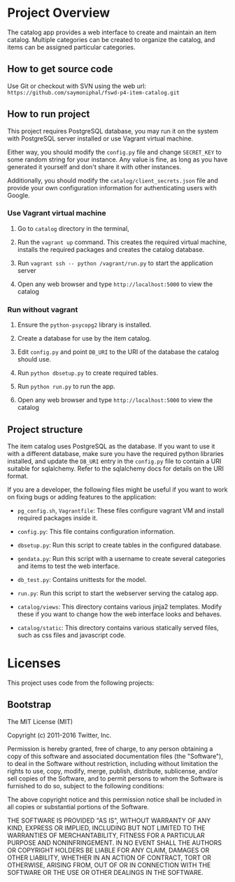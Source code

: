 # Project Overview

The catalog app provides a web interface to create and maintain an
item catalog.  Multiple categories can be created to organize the
catalog, and items can be assigned particular categories.

## How to get source code

Use Git or checkout with SVN using the web url:
`https://github.com/saymoniphal/fswd-p4-item-catalog.git`

## How to run project

This project requires PostgreSQL database, you may run it on the
system with PostgreSQL server installed or use Vagrant virtual
machine.

Either way, you should modify the `config.py` file and change
`SECRET_KEY` to some random string for your instance.  Any value is
fine, as long as you have generated it yourself and don't share it
with other instances.

Additionally, you should modify the `catalog/client_secrets.json` file
and provide your own configuration information for authenticating
users with Google.

### Use Vagrant virtual machine

1. Go to `catalog` directory in the terminal,

2. Run the `vagrant up` command.  This creates the required virtual
   machine, installs the required packages and creates the catalog
   database.

3. Run `vagrant ssh -- python /vagrant/run.py` to start the
   application server

4. Open any web browser and type `http://localhost:5000` to view the
   catalog

### Run without vagrant

1. Ensure the `python-psycopg2` library is installed.

2. Create a database for use by the item catalog.

3. Edit `config.py` and point `DB_URI` to the URI of the database the
   catalog should use.

4. Run `python dbsetup.py` to create required tables.

5. Run `python run.py` to run the app.

6. Open any web browser and type `http://localhost:5000` to view the
   catalog

## Project structure

The item catalog uses PostgreSQL as the database.  If you want to use
it with a different database, make sure you have the required python
libraries installed, and update the `DB_URI` entry in the `config.py`
file to contain a URI suitable for sqlalchemy.  Refer to the
sqlalchemy docs for details on the URI format.

If you are a developer, the following files might be useful if you
want to work on fixing bugs or adding features to the application:

- `pg_config.sh`, `Vagrantfile`: These files configure vagrant VM and
  install required packages inside it.

- `config.py`: This file contains configuration information.

- `dbsetup.py`: Run this script to create tables in the configured
  database.

- `gendata.py`: Run this script with a username to create several
  categories and items to test the web interface.

- `db_test.py`: Contains unittests for the model.

- `run.py`: Run this script to start the webserver serving the catalog
  app.

- `catalog/views`: This directory contains various jinja2 templates.
  Modify these if you want to change how the web interface looks and
  behaves.

- `catalog/static`: This directory contains various statically served
  files, such as css files and javascript code.

# Licenses

This project uses code from the following projects:

## Bootstrap

The MIT License (MIT)

Copyright (c) 2011-2016 Twitter, Inc.

Permission is hereby granted, free of charge, to any person obtaining
a copy of this software and associated documentation files (the
"Software"), to deal in the Software without restriction, including
without limitation the rights to use, copy, modify, merge, publish,
distribute, sublicense, and/or sell copies of the Software, and to
permit persons to whom the Software is furnished to do so, subject to
the following conditions:

The above copyright notice and this permission notice shall be
included in all copies or substantial portions of the Software.

THE SOFTWARE IS PROVIDED "AS IS", WITHOUT WARRANTY OF ANY KIND,
EXPRESS OR IMPLIED, INCLUDING BUT NOT LIMITED TO THE WARRANTIES OF
MERCHANTABILITY, FITNESS FOR A PARTICULAR PURPOSE AND
NONINFRINGEMENT. IN NO EVENT SHALL THE AUTHORS OR COPYRIGHT HOLDERS BE
LIABLE FOR ANY CLAIM, DAMAGES OR OTHER LIABILITY, WHETHER IN AN ACTION
OF CONTRACT, TORT OR OTHERWISE, ARISING FROM, OUT OF OR IN CONNECTION
WITH THE SOFTWARE OR THE USE OR OTHER DEALINGS IN THE SOFTWARE.
